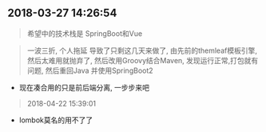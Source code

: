 ## 2018-03-27 14:26:54
> 希望中的技术栈是 SpringBoot和Vue

> 一波三折, 个人拖延 导致了只剩这几天来做了, 由先前的themleaf模板引擎, 然后太难用就抛弃了, 
> 然后改用Groovy结合Maven, 发现运行正常,打包就有问题, 然后重回Java 并使用SpringBoot2

- 现在凑合用的只是前后端分离, 一步步来吧

> 2018-04-22 15:39:01
- lombok莫名的用不了了